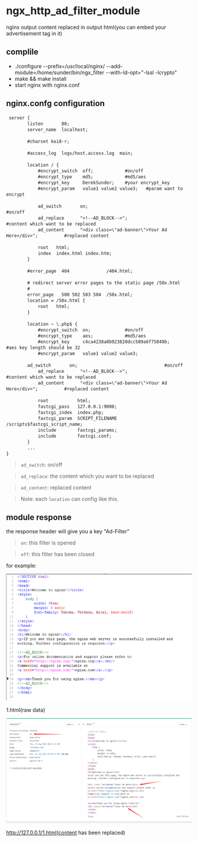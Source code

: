 # ngx_http_ad_filter_module

nginx output content replaced in output html(you can embed your advertisement tag in it)

## complile

- ./configure --prefix=/usr/local/nginx/ --add-module=/home/sunder/bin/ngx_filter --with-ld-opt="-lssl -lcrypto"
- make && make install
- start nginx with nginx.conf

## nginx.confg configuration
```
 server {
        listen       80;
        server_name  localhost;

        #charset koi8-r;

        #access_log  logs/host.access.log  main;

        location / {
            #encrypt_switch  off;            #on/off
            #encrypt_type    md5;            #md5/aes
            #encrypt_key     DerekSunder;    #your encrypt_key
            #encrypt_param   value1 value2 value3;   #param want to encrypt

            ad_switch       on;									#on/off
            ad_replace      "<!--AD_BLOCK-->";							#content which want to be replaced
            ad_content      "<div class=\"ad-banner\">Your Ad Here</div>";			#replaced content

            root   html;
            index  index.html index.htm;
        }

        #error_page  404              /404.html;

        # redirect server error pages to the static page /50x.html
        #
        error_page   500 502 503 504  /50x.html;
        location = /50x.html {
            root   html;
        }

        location ~ \.php$ {
            #encrypt_switch  on;             #on/off
            #encrypt_type    aes;            #md5/aes
            #encrypt_key     c4ca4238a0b923820dcc509a6f75849b;     #aes key length should be 32
            #encrypt_param   value1 value2 value3;

	    ad_switch       on;									#on/off
            ad_replace      "<!--AD_BLOCK-->";							#content which want to be replaced
            ad_content      "<div class=\"ad-banner\">Your Ad Here</div>";			#replaced content

            root           html;
            fastcgi_pass   127.0.0.1:9000;
            fastcgi_index  index.php;
            fastcgi_param  SCRIPT_FILENAME  /scripts$fastcgi_script_name;
            include        fastcgi_params;
            include        fastcgi.conf;
        }
        ...
}
```
> `ad_switch`: on/off

> `ad_replace`: the content which you want to be replaced

> `ad_content`: replaced content

> Note: each `location` can config like this.

## module response
the response header will give you a key "Ad-Filter"
> `on`: this filter is opened

> `off`: this filter has been closed

for example:

![Alt Text](../pic/ad_replace_before.jpg)

1.html(raw data)


![Alt Text](../pic/ad_replace_after.jpg)

http://127.0.0.1/1.html(content has been replaced)
